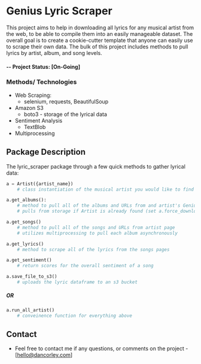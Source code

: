 # Genius Lyric Scraper

This project aims to help in downloading all lyrics for any musical artist from the web, to be able to compile them into an easily manageable dataset. The overall goal is to create a cookie-cutter template that anyone can easily use to scrape their own data. The bulk of this project includes methods to pull lyrics by artist, album, and song levels.

#### -- Project Status: [On-Going]

### Methods/ Technologies
* Web Scraping:
    *  selenium, requests, BeautifulSoup
* Amazon S3
    * boto3 - storage of the lyrical data
* Sentiment Analysis
    * TextBlob
* Multiprocessing

## Package Description

The lyric_scraper package through a few quick methods to gather lyrical data:


```python
a = Artist({artist_name})
    # class instantiation of the musical artist you would like to find lyrics for

a.get_albums():
    # method to pull all of the albums and URLs from and artist's Genius page
    # pulls from storage if Artist is already found (set a.force_download to refresh)

a.get_songs()
    # method to pull all of the songs and URLs from artist page
    # utilizes multiprocessing to pull each album asynchronously

a.get_lyrics()
    # method to scrape all of the lyrics from the songs pages

a.get_sentiment()
    # return scores for the overall sentiment of a song

a.save_file_to_s3()
    # uploads the lyric dataframe to an s3 bucket
```
    
##### OR
  
```python
a.run_all_artist()
    # conveinence function for everything above
```

## Contact
* Feel free to contact me if any questions, or comments on the project - [hello@dancorley.com]